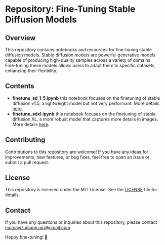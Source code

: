 # Repository: Fine-Tuning Stable Diffusion Models

## Overview

This repository contains notebooks and resources for fine-tuning stable diffusion models. Stable diffusion models are powerful generative models capable of producing high-quality samples across a variety of domains. Fine-tuning these models allows users to adapt them to specific datasets, enhancing their flexibility.

## Contents

- **finetune_sd_1_5.ipynb** this notebook focuses on the finetuning of stable diffusion v1.5, a lightweight model but not very performant. More details [here](https://medium.com/@momayiz.imane/inviting-stable-diffusion-model-to-morocco-edf91a764458). 
- **finetune_sdxl.ipynb** this notebook focuses on the finetuning of stable diffusion XL, a more robust model that captures more details in images. More details [here](https://medium.com/@momayiz.imane/dreambooth-x-lora-efficient-finetuning-of-text2img-models-21fea5f5e12a).

  
## Contributing

Contributions to this repository are welcome! If you have any ideas for improvements, new features, or bug fixes, feel free to open an issue or submit a pull request. 

## License

This repository is licensed under the MIT License. See the [LICENSE](LICENSE.md) file for details.


## Contact

If you have any questions or inquiries about this repository, please contact [momayiz.imane.mp@gmail.com](mailto:momayiz.imane.mp@gmail.com).

Happy fine-tuning! 🚀
